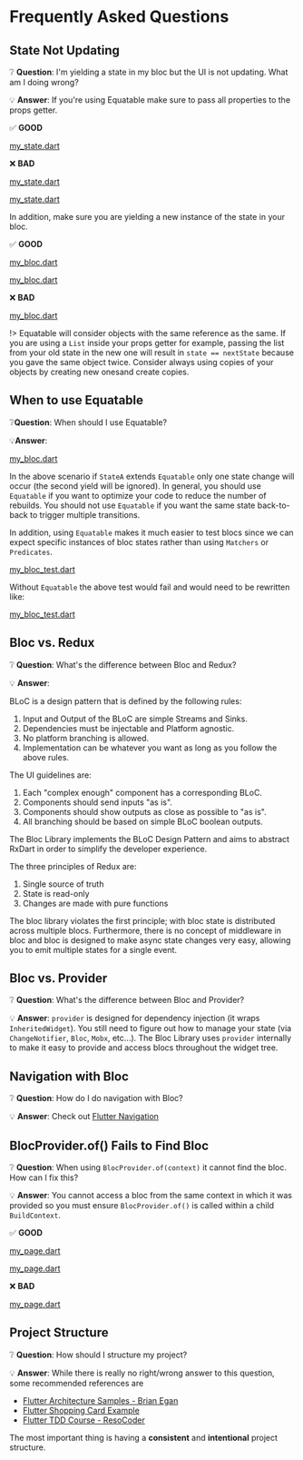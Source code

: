 # Frequently Asked Questions

## State Not Updating

❔ **Question**: I'm yielding a state in my bloc but the UI is not updating. What am I doing wrong?

💡 **Answer**: If you're using Equatable make sure to pass all properties to the props getter.

✅ **GOOD**

[my_state.dart](_snippets/faqs/state_not_updating_good_1.dart.md ':include')

❌ **BAD**

[my_state.dart](_snippets/faqs/state_not_updating_bad_1.dart.md ':include')

[my_state.dart](_snippets/faqs/state_not_updating_bad_2.dart.md ':include')

In addition, make sure you are yielding a new instance of the state in your bloc.

✅ **GOOD**

[my_bloc.dart](_snippets/faqs/state_not_updating_good_2.dart.md ':include')

[my_bloc.dart](_snippets/faqs/state_not_updating_good_3.dart.md ':include')

❌ **BAD**

[my_bloc.dart](_snippets/faqs/state_not_updating_bad_3.dart.md ':include')

!> Equatable will consider objects with the same reference as the same. If you are using a `List` inside your props getter for example, passing the list from your old state in the new one will result in `state == nextState` because you gave the same object twice. Consider always using copies of your objects by creating new onesand create copies.

## When to use Equatable

❔**Question**: When should I use Equatable?

💡**Answer**:

[my_bloc.dart](_snippets/faqs/equatable_yield.dart.md ':include')

In the above scenario if `StateA` extends `Equatable` only one state change will occur (the second yield will be ignored).
In general, you should use `Equatable` if you want to optimize your code to reduce the number of rebuilds.
You should not use `Equatable` if you want the same state back-to-back to trigger multiple transitions.

In addition, using `Equatable` makes it much easier to test blocs since we can expect specific instances of bloc states rather than using `Matchers` or `Predicates`.

[my_bloc_test.dart](_snippets/faqs/equatable_bloc_test.dart.md ':include')

Without `Equatable` the above test would fail and would need to be rewritten like:

[my_bloc_test.dart](_snippets/faqs/without_equatable_bloc_test.dart.md ':include')

## Bloc vs. Redux

❔ **Question**: What's the difference between Bloc and Redux?

💡 **Answer**:

BLoC is a design pattern that is defined by the following rules:

1. Input and Output of the BLoC are simple Streams and Sinks.
2. Dependencies must be injectable and Platform agnostic.
3. No platform branching is allowed.
4. Implementation can be whatever you want as long as you follow the above rules.

The UI guidelines are:

1. Each "complex enough" component has a corresponding BLoC.
2. Components should send inputs "as is".
3. Components should show outputs as close as possible to "as is".
4. All branching should be based on simple BLoC boolean outputs.

The Bloc Library implements the BLoC Design Pattern and aims to abstract RxDart in order to simplify the developer experience.

The three principles of Redux are:

1. Single source of truth
2. State is read-only
3. Changes are made with pure functions

The bloc library violates the first principle; with bloc state is distributed across multiple blocs.
Furthermore, there is no concept of middleware in bloc and bloc is designed to make async state changes very easy, allowing you to emit multiple states for a single event.

## Bloc vs. Provider

❔ **Question**: What's the difference between Bloc and Provider?

💡 **Answer**: `provider` is designed for dependency injection (it wraps `InheritedWidget`).
You still need to figure out how to manage your state (via `ChangeNotifier`, `Bloc`, `Mobx`, etc...).
The Bloc Library uses `provider` internally to make it easy to provide and access blocs throughout the widget tree.

## Navigation with Bloc

❔ **Question**: How do I do navigation with Bloc?

💡 **Answer**: Check out [Flutter Navigation](recipesflutternavigation.md)

## BlocProvider.of() Fails to Find Bloc

❔ **Question**: When using `BlocProvider.of(context)` it cannot find the bloc. How can I fix this?

💡 **Answer**: You cannot access a bloc from the same context in which it was provided so you must ensure `BlocProvider.of()` is called within a child `BuildContext`.

✅ **GOOD**

[my_page.dart](_snippets/faqs/bloc_provider_good_1.dart.md ':include')

[my_page.dart](_snippets/faqs/bloc_provider_good_2.dart.md ':include')

❌ **BAD**

[my_page.dart](_snippets/faqs/bloc_provider_bad_1.dart.md ':include')

## Project Structure

❔ **Question**: How should I structure my project?

💡 **Answer**: While there is really no right/wrong answer to this question, some recommended references are

- [Flutter Architecture Samples - Brian Egan](https://github.com/brianegan/flutter_architecture_samples/tree/master/bloc_library)
- [Flutter Shopping Card Example](https://github.com/felangel/bloc/tree/master/examples/flutter_shopping_cart)
- [Flutter TDD Course - ResoCoder](https://github.com/ResoCoder/flutter-tdd-clean-architecture-course)

The most important thing is having a **consistent** and **intentional** project structure.
